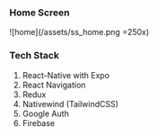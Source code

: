 ### Home Screen
![home](/assets/ss_home.png =250x)

### Tech Stack

1. React-Native with Expo
2. React Navigation
3. Redux
4. Nativewind (TailwindCSS)
5. Google Auth
6. Firebase